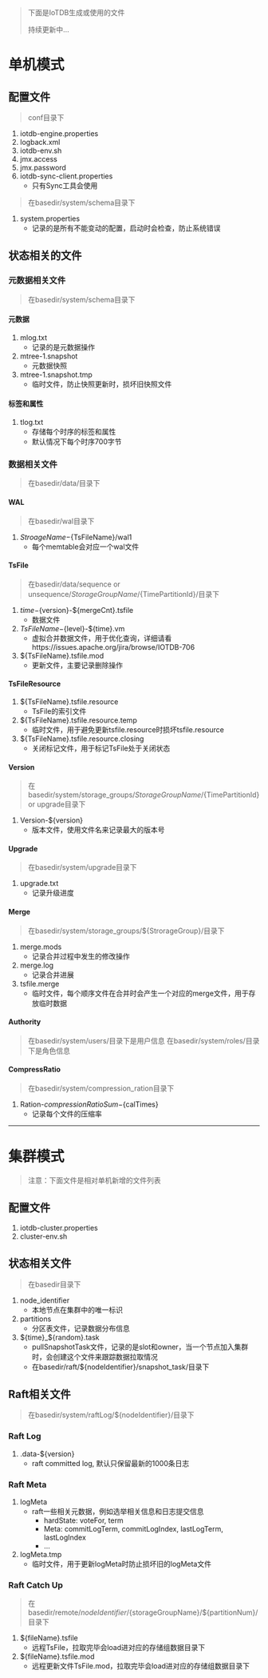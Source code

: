 <!--

    Licensed to the Apache Software Foundation (ASF) under one
    or more contributor license agreements.  See the NOTICE file
    distributed with this work for additional information
    regarding copyright ownership.  The ASF licenses this file
    to you under the Apache License, Version 2.0 (the
    "License"); you may not use this file except in compliance
    with the License.  You may obtain a copy of the License at

        http://www.apache.org/licenses/LICENSE-2.0

    Unless required by applicable law or agreed to in writing,
    software distributed under the License is distributed on an
    "AS IS" BASIS, WITHOUT WARRANTIES OR CONDITIONS OF ANY
    KIND, either express or implied.  See the License for the
    specific language governing permissions and limitations
    under the License.

-->

> 下面是IoTDB生成或使用的文件
>
> 持续更新中...

# 单机模式

## 配置文件
> conf目录下
1. iotdb-engine.properties
2. logback.xml
3. iotdb-env.sh
4. jmx.access
5. jmx.password
6. iotdb-sync-client.properties
    + 只有Sync工具会使用

> 在basedir/system/schema目录下
1. system.properties
    + 记录的是所有不能变动的配置，启动时会检查，防止系统错误

## 状态相关的文件

### 元数据相关文件
> 在basedir/system/schema目录下

#### 元数据
1. mlog.txt
    + 记录的是元数据操作
2. mtree-1.snapshot
    + 元数据快照
3. mtree-1.snapshot.tmp
    + 临时文件，防止快照更新时，损坏旧快照文件

#### 标签和属性
1. tlog.txt
    + 存储每个时序的标签和属性
    + 默认情况下每个时序700字节

### 数据相关文件
> 在basedir/data/目录下

#### WAL
> 在basedir/wal目录下
1. ${StroageName}-${TsFileName}/wal1
    + 每个memtable会对应一个wal文件

#### TsFile
> 在basedir/data/sequence or unsequence/${StorageGroupName}/${TimePartitionId}/目录下
1. ${time}-${version}-${mergeCnt}.tsfile
    + 数据文件
2. ${TsFileName}-${level}-${time}.vm
    + 虚拟合并数据文件，用于优化查询，详细请看https://issues.apache.org/jira/browse/IOTDB-706
3. ${TsFileName}.tsfile.mod
    + 更新文件，主要记录删除操作

#### TsFileResource
1. ${TsFileName}.tsfile.resource
    + TsFile的索引文件
2. ${TsFileName}.tsfile.resource.temp
    + 临时文件，用于避免更新tsfile.resource时损坏tsfile.resource
3. ${TsFileName}.tsfile.resource.closing
    + 关闭标记文件，用于标记TsFile处于关闭状态

#### Version
> 在basedir/system/storage_groups/${StorageGroupName}/${TimePartitionId} or upgrade目录下
1. Version-${version}
    + 版本文件，使用文件名来记录最大的版本号

#### Upgrade
> 在basedir/system/upgrade目录下
1. upgrade.txt
    + 记录升级进度

#### Merge
> 在basedir/system/storage_groups/${StrorageGroup}/目录下
1. merge.mods
    + 记录合并过程中发生的修改操作
2. merge.log
    + 记录合并进展
3. tsfile.merge
    + 临时文件，每个顺序文件在合并时会产生一个对应的merge文件，用于存放临时数据

#### Authority
> 在basedir/system/users/目录下是用户信息
> 在basedir/system/roles/目录下是角色信息

#### CompressRatio
> 在basedir/system/compression_ration目录下
1. Ration-${compressionRatioSum}-${calTimes}
    + 记录每个文件的压缩率

---

# 集群模式
> 注意：下面文件是相对单机新增的文件列表

## 配置文件
1. iotdb-cluster.properties
2. cluster-env.sh

## 状态相关文件
> 在basedir目录下
1. node_identifier
    + 本地节点在集群中的唯一标识
2. partitions
    + 分区表文件，记录数据分布信息
3. ${time}_${random}.task
    + pullSnapshotTask文件，记录的是slot和owner，当一个节点加入集群时，会创建这个文件来跟踪数据拉取情况
    + 在basedir/raft/${nodeIdentifier}/snapshot_task/目录下

## Raft相关文件
> 在basedir/system/raftLog/${nodeIdentifier}/目录下

### Raft Log
1. .data-${version}
    + raft committed log, 默认只保留最新的1000条日志

### Raft Meta
1. logMeta
    + raft一些相关元数据，例如选举相关信息和日志提交信息
        + hardState: voteFor, term
        + Meta: commitLogTerm, commitLogIndex, lastLogTerm, lastLogIndex
        + ...
2. logMeta.tmp
    + 临时文件，用于更新logMeta时防止损坏旧的logMeta文件

### Raft Catch Up
> 在basedir/remote/${nodeIdentifier}/${storageGroupName}/${partitionNum}/目录下
1. ${fileName}.tsfile
    + 远程TsFile，拉取完毕会load进对应的存储组数据目录下
2. ${fileName}.tsfile.mod
    + 远程更新文件TsFile.mod，拉取完毕会load进对应的存储组数据目录下